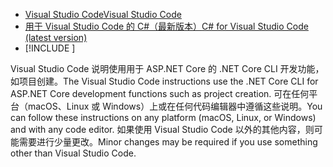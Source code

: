 * [<span data-ttu-id="d37f7-101">Visual Studio Code</span><span class="sxs-lookup"><span data-stu-id="d37f7-101">Visual Studio Code</span></span>](https://code.visualstudio.com/download)
* [<span data-ttu-id="d37f7-102">用于 Visual Studio Code 的 C#（最新版本）</span><span class="sxs-lookup"><span data-stu-id="d37f7-102">C# for Visual Studio Code (latest version)</span></span>](https://marketplace.visualstudio.com/items?itemName=ms-dotnettools.csharp)
* [!INCLUDE [](~/includes/3.0-SDK.md)]

<span data-ttu-id="d37f7-103">Visual Studio Code 说明使用用于 ASP.NET Core 的 .NET Core CLI 开发功能，如项目创建。</span><span class="sxs-lookup"><span data-stu-id="d37f7-103">The Visual Studio Code instructions use the .NET Core CLI for ASP.NET Core development functions such as project creation.</span></span> <span data-ttu-id="d37f7-104">可在任何平台（macOS、Linux 或 Windows）上或在任何代码编辑器中遵循这些说明。</span><span class="sxs-lookup"><span data-stu-id="d37f7-104">You can follow these instructions on any platform (macOS, Linux, or Windows) and with any code editor.</span></span> <span data-ttu-id="d37f7-105">如果使用 Visual Studio Code 以外的其他内容，则可能需要进行少量更改。</span><span class="sxs-lookup"><span data-stu-id="d37f7-105">Minor changes may be required if you use something other than Visual Studio Code.</span></span>
